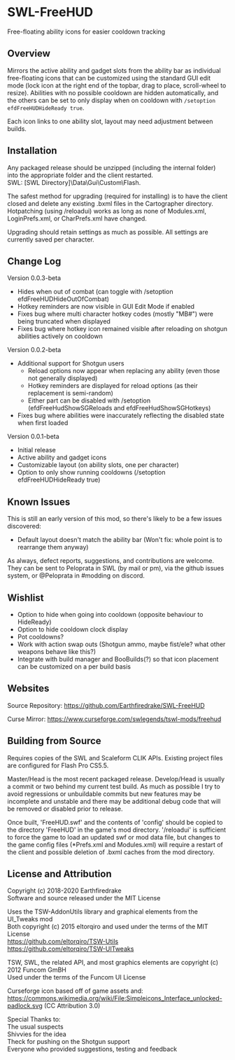 # SWL-FreeHUD
Free-floating ability icons for easier cooldown tracking

## Overview
Mirrors the active ability and gadget slots from the ability bar as individual free-floating icons that can be customized using the standard GUI edit mode (lock icon at the right end of the topbar, drag to place, scroll-wheel to resize). Abilities with no possible cooldown are hidden automatically, and the others can be set to only display when on cooldown with `/setoption efdFreeHUDHideReady true`.

Each icon links to one ability slot, layout may need adjustment between builds.

## Installation
Any packaged release should be unzipped (including the internal folder) into the appropriate folder and the client restarted.
<br/>SWL: [SWL Directory]\Data\Gui\Custom\Flash.

The safest method for upgrading (required for installing) is to have the client closed and delete any existing .bxml files in the Cartographer directory. Hotpatching (using /reloadui) works as long as none of Modules.xml, LoginPrefs.xml, or CharPrefs.xml have changed.

Upgrading should retain settings as much as possible. All settings are currently saved per character.

## Change Log
Version 0.0.3-beta
+ Hides when out of combat (can toggle with /setoption efdFreeHUDHideOutOfCombat)
+ Hotkey reminders are now visible in GUI Edit Mode if enabled
+ Fixes bug where multi character hotkey codes (mostly "MB#") were being truncated when displayed
+ Fixes bug where hotkey icon remained visible after reloading on shotgun abilities actively on cooldown

Version 0.0.2-beta
+ Additional support for Shotgun users
    + Reload options now appear when replacing any ability (even those not generally displayed)
	+ Hotkey reminders are displayed for reload options (as their replacement is semi-random)
	+ Either part can be disabled with /setoption (efdFreeHudShowSGReloads and efdFreeHudShowSGHotkeys)
+ Fixes bug where abilities were inaccurately reflecting the disabled state when first loaded

Version 0.0.1-beta
+ Initial release
+ Active ability and gadget icons
+ Customizable layout (on ability slots, one per character)
+ Option to only show running cooldowns (/setoption efdFreeHUDHideReady true)

## Known Issues

This is still an early version of this mod, so there's likely to be a few issues discovered:
+ Default layout doesn't match the ability bar (Won't fix: whole point is to rearrange them anyway)

As always, defect reports, suggestions, and contributions are welcome. They can be sent to Peloprata in SWL (by mail or pm), via the github issues system, or @Peloprata in #modding on discord.

## Wishlist

+ Option to hide when going into cooldown (opposite behaviour to HideReady)
+ Option to hide cooldown clock display
+ Pot cooldowns?
+ Work with action swap outs (Shotgun ammo, maybe fist/ele? what other weapons behave like this?)
+ Integrate with build manager and BooBuilds(?) so that icon placement can be customized on a per build basis

## Websites

Source Repository: https://github.com/Earthfiredrake/SWL-FreeHUD

Curse Mirror: https://www.curseforge.com/swlegends/tswl-mods/freehud

## Building from Source
Requires copies of the SWL and Scaleform CLIK APIs. Existing project files are configured for Flash Pro CS5.5.

Master/Head is the most recent packaged release. Develop/Head is usually a commit or two behind my current test build. As much as possible I try to avoid regressions or unbuildable commits but new features may be incomplete and unstable and there may be additional debug code that will be removed or disabled prior to release.

Once built, 'FreeHUD.swf' and the contents of 'config' should be copied to the directory 'FreeHUD' in the game's mod directory. '/reloadui' is sufficient to force the game to load an updated swf or mod data file, but changes to the game config files (*Prefs.xml and Modules.xml) will require a restart of the client and possible deletion of .bxml caches from the mod directory.

## License and Attribution
Copyright (c) 2018-2020 Earthfiredrake<br/>
Software and source released under the MIT License

Uses the TSW-AddonUtils library and graphical elements from the UI_Tweaks mod<br/>
Both copyright (c) 2015 eltorqiro and used under the terms of the MIT License<br/>
https://github.com/eltorqiro/TSW-Utils <br/>
https://github.com/eltorqiro/TSW-UITweaks

TSW, SWL, the related API, and most graphics elements are copyright (c) 2012 Funcom GmBH<br/>
Used under the terms of the Funcom UI License<br/>

Curseforge icon based off of game assets and:
https://commons.wikimedia.org/wiki/File:Simpleicons_Interface_unlocked-padlock.svg (CC Attribution 3.0)

Special Thanks to:<br/>
The usual suspects<br/>
Shivvies for the idea<br/>
Theck for pushing on the Shotgun support<br/>
Everyone who provided suggestions, testing and feedback<br/>
